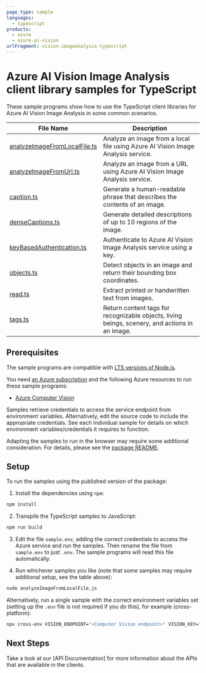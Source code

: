 ```yaml
---
page_type: sample
languages:
  - typescript
products:
  - azure
  - azure-ai-vision
urlFragment: vision-imageanalysis-typescript
---
```


# Azure AI Vision Image Analysis client library samples for TypeScript

These sample programs show how to use the TypeScript client libraries for Azure AI Vision Image Analysis in some common scenarios.

| **File Name**                                             | **Description**                                                                                |
| --------------------------------------------------------- | ---------------------------------------------------------------------------------------------- |
| [analyzeImageFromLocalFile.ts][analyzeImageFromLocalFile] | Analyze an image from a local file using Azure AI Vision Image Analysis service.               |
| [analyzeImageFromUrl.ts][analyzeImageFromUrl]             | Analyze an image from a URL using Azure AI Vision Image Analysis service.                      |
| [caption.ts][caption]                                     | Generate a human-readable phrase that describes the contents of an image.                      |
| [denseCaptions.ts][denseCaptions]                         | Generate detailed descriptions of up to 10 regions of the image.                               |
| [keyBasedAuthentication.ts][keyBasedAuthentication]       | Authenticate to Azure AI Vision Image Analysis service using a key.                            |
| [objects.ts][objects]                                     | Detect objects in an image and return their bounding box coordinates.                          |
| [read.ts][read]                                           | Extract printed or handwritten text from images.                                               |
| [tags.ts][tags]                                           | Return content tags for recognizable objects, living beings, scenery, and actions in an image. |

## Prerequisites

The sample programs are compatible with [LTS versions of Node.js](https://github.com/nodejs/release#release-schedule).

You need [an Azure subscription][freesub] and the following Azure resources to run these sample programs:

- [Azure Computer Vision][createinstance_azureaivision]

Samples retrieve credentials to access the service endpoint from environment variables. Alternatively, edit the source code to include the appropriate credentials. See each individual sample for details on which environment variables/credentials it requires to function.

Adapting the samples to run in the browser may require some additional consideration. For details, please see the [package README][package].

## Setup

To run the samples using the published version of the package:

1. Install the dependencies using `npm`:

```bash
npm install
```

2. Transpile the TypeScript samples to JavaScript:

```bash
npm run build
```

3. Edit the file `sample.env`, adding the correct credentials to access the Azure service and run the samples. Then rename the file from `sample.env` to just `.env`. The sample programs will read this file automatically.

4. Run whichever samples you like (note that some samples may require additional setup, see the table above):

```bash
node analyzeImageFromLocalFile.js
```

Alternatively, run a single sample with the correct environment variables set (setting up the `.env` file is not required if you do this), for example (cross-platform):

```bash
npx cross-env VISION_ENDPOINT="<Computer Vision endpoint>" VISION_KEY="<your vision key>" node analyzeImageFromLocalFile.js
```

## Next Steps

Take a look at our [API Documentation]<!--TODO: publish refs [apiref]--> for more information about the APIs that are available in the clients.

[analyzeImageFromLocalFile]: https://github.com/Azure/azure-sdk-for-js/blob/main/sdk/vision/imageAnalysis/samples/typescript/analyzeImageFromLocalFile.ts
[analyzeImageFromUrl]: https://github.com/Azure/azure-sdk-for-js/blob/main/sdk/vision/imageAnalysis/samples/typescript/analyzeImageFromUrl.ts
[caption]: https://github.com/Azure/azure-sdk-for-js/blob/main/sdk/vision/imageAnalysis/samples/typescript/caption.ts
[denseCaptions]: https://github.com/Azure/azure-sdk-for-js/blob/main/sdk/vision/imageAnalysis/samples/typescript/denseCaptions.ts
[keyBasedAuthentication]: https://github.com/Azure/azure-sdk-for-js/blob/main/sdk/vision/imageAnalysis/samples/typescript/keyBasedAuthentication.ts
[objects]: https://github.com/Azure/azure-sdk-for-js/blob/main/sdk/vision/imageAnalysis/samples/typescript/objects.ts
[read]: https://github.com/Azure/azure-sdk-for-js/blob/main/sdk/vision/imageAnalysis/samples/typescript/read.ts
[tags]: https://github.com/Azure/azure-sdk-for-js/blob/main/sdk/vision/imageAnalysis/samples/typescript/tags.ts
[apiref]: https://docs.microsoft.com/javascript/api/@azure/ai-vision
[freesub]: https://azure.microsoft.com/free/
[createinstance_azureaivision]: https://portal.azure.com/#view/Microsoft_Azure_Marketplace/GalleryItemDetailsBladeNopdl/id/Microsoft.CognitiveServicesComputerVision
[package]: https://github.com/Azure/azure-sdk-for-js/tree/main/sdk/vision/imageAnalysis/README.md
